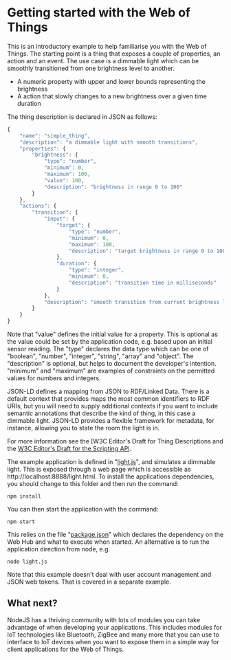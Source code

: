 # Getting started with the Web of Things

This is an introductory example to help familiarise you with the Web of Things. The starting point is a thing that exposes a couple of properties, an action and an event. The use case is a dimmable light which can be smoothly transitioned from one brightness level to another.

* A numeric property with upper and lower bounds representing the brightness
* A action that slowly changes to a new brightness over a given time duration

The thing description is declared in JSON as follows:

```javascript
{
    "name": "simple_thing",
    "description": "a dimmable light with smooth transitions",
    "properties": {
        "brightness": {
            "type": "number",
            "minimum": 0,
            "maximum": 100,
            "value": 100,
            "description": "brightness in range 0 to 100"
        }
    },
    "actions": {
        "transition": {
            "input": {
                "target": {
                    "type": "number",
                    "minimum": 0,
                    "maximum": 100,
                    "description": "target brightness in range 0 to 100"
                },
                "duration": {
                    "type": "integer",
                    "minimum": 0,
                    "description": "transition time in milliseconds" 
                }
            },
            "description": "smooth transition from current brightness level to target brightness level"
        }
    }
}
```

Note that "value" defines the initial value for a property.  This is optional as the value could be set by the application code, e.g. based upon an initial sensor reading. The "type" declares the data type which can be one of "boolean", "number", "integer", "string", "array" and "object". The "description" is optional, but helps to document the developer's intention.  "minimum" and "maximum" are examples of constraints on the permitted values for numbers and integers.

JSON-LD defines a mapping from JSON to RDF/Linked Data. There is a default context that provides maps the most common identifiers to RDF URIs, but you will need to supply additional contexts if you want to include semantic annotations that describe the kind of thing, in this case a dimmable light.  JSON-LD provides a flexible framework for metadata, for instance, allowing you to state the room the light is in.

For more information see the [W3C Editor's Draft for Thing Descriptions and the [W3C Editor's Draft for the Scripting API](https://w3c.github.io/wot-scripting-api/).

The example application is defined in "[light.js](light.js)", and simulates a dimmable light. This is exposed through a web page which is accessible as http://localhost:8888/light.html.  To install the applications dependencies, you should change to this folder and then run the command:

```
npm install
```

You can then start the application with the command:

```
npm start
```

This relies on the file "[package.json](package.json)" which declares the dependency on the Web Hub and what to execute when started. An alternative is to run the application direction from node, e.g.

```
node light.js
```

Note that this example doesn't deal with user account management and  JSON web tokens. That is covered in a separate example.

## What next?

NodeJS has a thriving community with lots of modules you can take advantage of when developing your applications. This includes modules for IoT technologies like Bluetooth, ZigBee and many more that you can use to interface to IoT devices when you want to expose them in a simple way for client applications for the Web of Things. 